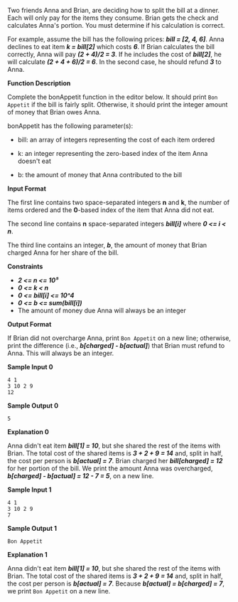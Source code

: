 Two friends Anna and Brian, are deciding how to split the bill at a dinner. Each will only pay for the items they consume. Brian gets the check and calculates Anna's portion. You must determine if his calculation is correct.

For example, assume the bill has the following prices: ***bill = [2, 4, 6]***. Anna declines to eat item ***k = bill[2]*** which costs ***6***. If Brian calculates the bill correctly, Anna will pay ***(2 + 4)/2 = 3***. If he includes the cost of ***bill[2]***, he will calculate ***(2 + 4 + 6)/2 = 6***. In the second case, he should refund ***3*** to Anna.

**Function Description**

Complete the bonAppetit function in the editor below. It should print `Bon Appetit` if the bill is fairly split. Otherwise, it should print the integer amount of money that Brian owes Anna.

bonAppetit has the following parameter(s):

- bill: an array of integers representing the cost of each item ordered

- k: an integer representing the zero-based index of the item Anna doesn't eat

- b: the amount of money that Anna contributed to the bill

**Input Format**

The first line contains two space-separated integers **n** and **k**, the number of items ordered and the **0**-based index of the item that Anna did not eat.

The second line contains **n** space-separated integers ***bill[i]*** where ***0 <= i < n***.

The third line contains an integer, ***b***, the amount of money that Brian charged Anna for her share of the bill.

**Constraints**

- ***2 <= n <= 10⁵***
- ***0 <= k < n***
- ***0 <= bill[i] <= 10^4***
- ***0 <= b <= sum(bill[i])***
- The amount of money due Anna will always be an integer

**Output Format**

If Brian did not overcharge Anna, print `Bon Appetit` on a new line; otherwise, print the difference (i.e., ***b[charged] - b[actual]***) that Brian must refund to Anna. This will always be an integer.

**Sample Input 0**

```
4 1
3 10 2 9
12
```

**Sample Output 0**

```
5
```

**Explanation 0**

Anna didn't eat item ***bill[1] = 10***, but she shared the rest of the items with Brian. The total cost of the shared items is ***3 + 2 + 9 = 14*** and, split in half, the cost per person is ***b[actual] = 7***. Brian charged her ***bill[charged] = 12*** for her portion of the bill. We print the amount Anna was overcharged, ***b[charged] - b[actual] = 12 - 7 = 5***, on a new line.

**Sample Input 1**

```
4 1
3 10 2 9
7
```

**Sample Output 1**

```
Bon Appetit
```

**Explanation 1**

Anna didn't eat item ***bill[1] = 10***, but she shared the rest of the items with Brian. The total cost of the shared items is ***3 + 2 + 9 = 14*** and, split in half, the cost per person is ***b[actual] = 7***. Because ***b[actual] = b[charged] = 7***, we print `Bon Appetit` on a new line.
